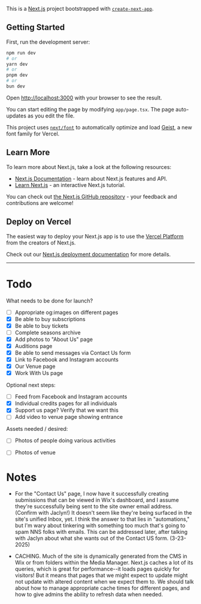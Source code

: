 This is a [Next.js](https://nextjs.org) project bootstrapped with [`create-next-app`](https://nextjs.org/docs/app/api-reference/cli/create-next-app).

## Getting Started

First, run the development server:

```bash
npm run dev
# or
yarn dev
# or
pnpm dev
# or
bun dev
```

Open [http://localhost:3000](http://localhost:3000) with your browser to see the result.

You can start editing the page by modifying `app/page.tsx`. The page auto-updates as you edit the file.

This project uses [`next/font`](https://nextjs.org/docs/app/building-your-application/optimizing/fonts) to automatically optimize and load [Geist](https://vercel.com/font), a new font family for Vercel.

## Learn More

To learn more about Next.js, take a look at the following resources:

- [Next.js Documentation](https://nextjs.org/docs) - learn about Next.js features and API.
- [Learn Next.js](https://nextjs.org/learn) - an interactive Next.js tutorial.

You can check out [the Next.js GitHub repository](https://github.com/vercel/next.js) - your feedback and contributions are welcome!

## Deploy on Vercel

The easiest way to deploy your Next.js app is to use the [Vercel Platform](https://vercel.com/new?utm_medium=default-template&filter=next.js&utm_source=create-next-app&utm_campaign=create-next-app-readme) from the creators of Next.js.

Check out our [Next.js deployment documentation](https://nextjs.org/docs/app/building-your-application/deploying) for more details.

---

# Todo

What needs to be done for launch?

- [ ] Appropriate og:images on different pages
- [x] Be able to buy subscriptions
- [x] Be able to buy tickets
- [ ] Complete seasons archive
- [x] Add photos to "About Us" page
- [x] Auditions page
- [x] Be able to send messages via Contact Us form
- [x] Link to Facebook and Instagram accounts
- [x] Our Venue page
- [x] Work With Us page

Optional next steps:

- [ ] Feed from Facebook and Instagram accounts
- [x] Individual credits pages for all individuals
- [x] Support us page? Verify that we want this
- [ ] Add video to venue page showing entrance

Assets needed / desired:

- [ ] Photos of people doing various activities
- [ ] Photos of venue


# Notes

* For the "Contact Us" page, I now have it successfully creating submissions that can be viewed in Wix's dashboard, and I assume they're successfully being sent to the site owner email address. (Confirm with Jaclyn!) It doesn't seem like they're being surfaced in the site's unified Inbox, yet. I think the answer to that lies in "automations," but I'm wary about tinkering with something too much that's going to spam NNS folks with emails. This can be addressed later, after talking with Jaclyn about what she wants out of the Contact US form. (3-23-2025)

* CACHING. Much of the site is dynamically generated from the CMS in Wix or from folders within the Media Manager. Next.js caches a lot of its queries, which is great for performance--it loads pages quickly for visitors! But it means that pages that we might expect to update might not update with altered content when we expect them to. We should talk about how to manage appropriate cache times for different pages, and how to give admins the ability to refresh data when needed.
